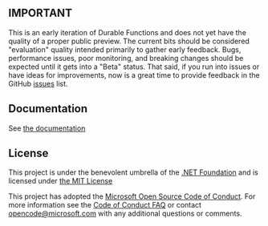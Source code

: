 <Test>

## IMPORTANT
This is an early iteration of Durable Functions and does not yet have the quality of a proper public preview. The current bits should be considered "evaluation" quality intended primarily to gather early feedback. Bugs, performance issues, poor monitoring, and breaking changes should be expected until it gets into a "Beta" status. That said, if you run into issues or have ideas for improvements, now is a great time to provide feedback in the GitHub [issues](https://github.com/Azure/azure-functions-durable-extension/issues) list.

## Documentation

See [the documentation](https://azure.github.io/azure-functions-durable-extension/)

## License

This project is under the benevolent umbrella of the [.NET Foundation](http://www.dotnetfoundation.org/) and is licensed under [the MIT License](https://github.com/Azure/azure-webjobs-sdk/blob/master/LICENSE.txt)

This project has adopted the [Microsoft Open Source Code of Conduct](https://opensource.microsoft.com/codeofconduct/). For more information see the [Code of Conduct FAQ](https://opensource.microsoft.com/codeofconduct/faq/) or contact [opencode@microsoft.com](mailto:opencode@microsoft.com) with any additional questions or comments.
